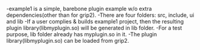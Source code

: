 -example1 is a simple, barebone plugin example w/o extra dependencies(other than for grip2).
-There are four folders: src, include, ui and lib
-If a user complies & builds example1 project, then the resulting plugin library(libmyplugin.so) will be generated in lib folder.
-For a test purpose, lib folder already has myplugin.so in it.
-The plugin library(libmyplugin.so) can be loaded from grip2.

